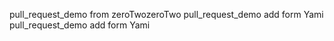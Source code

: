 pull_request_demo from zeroTwozeroTwo
pull_request_demo add form Yami
pull_request_demo add form Yami
